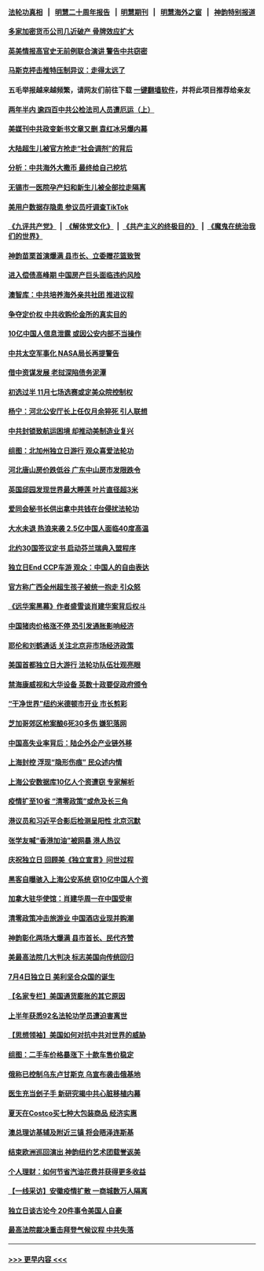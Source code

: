 #### [法轮功真相](https://github.com/gfw-breaker/truth/blob/master/README.md?t=0) &nbsp;&nbsp;|&nbsp;&nbsp; [明慧二十周年报告](https://github.com/gfw-breaker/mh-reports/blob/master/README.md?t=0) &nbsp;&nbsp;|&nbsp;&nbsp;[明慧期刊](https://github.com/gfw-breaker/mh-qikan) &nbsp;&nbsp;|&nbsp;&nbsp; [明慧海外之窗](https://github.com/gfw-breaker/mh-news/blob/master/README.md?t=0) &nbsp;&nbsp;|&nbsp;&nbsp; [神韵特别报道](https://github.com/gfw-breaker/mh-news/blob/master/shenyun.md?t=0)
#### [多家加密货币公司几近破产 骨牌效应扩大](../pages/nf4514/n13775137.md?t=07070751) 
#### [英美情报高官史无前例联合演讲 警告中共窃密](../pages/nf4514/n13775046.md?t=07070751) 
#### [马斯克抨击推特压制异议：走得太远了](../pages/nf4514/n13774952.md?t=07070751) 
#### 五毛举报越来越频繁，请网友们前往下载 [一键翻墙软件](https://github.com/gfw-breaker/ssr-accounts)，并将此项目推荐给亲友
#### [两年半内 逾四百中共公检法司人员遭厄运（上）](../pages/nf4514/n13767733.md?t=07070751) 
#### [美媒刊中共政变新书文章又删 袁红冰另爆内幕](../pages/nf4514/n13774840.md?t=07070751) 
#### [大陆超生儿被官方抢走“社会调剂”的背后](../pages/nf4514/n13774832.md?t=07070751) 
#### [分析：中共海外大撒币 最终给自己挖坑](../pages/nf4514/n13774335.md?t=07070751) 
#### [无锡市一医院孕产妇和新生儿被全部拉走隔离](../pages/nf4514/n13774701.md?t=07070751) 
#### [美用户数据存隐患 参议员吁调查TikTok](../pages/nf4514/n13774633.md?t=07070751) 
#### [《九评共产党》](https://github.com/begood0513/9ping.md/blob/master/README.md) &nbsp;|&nbsp; [《解体党文化》](../../../../jtdwh.md/blob/master/README.md)  &nbsp;|&nbsp; [《共产主义的终极目的》](../../../../gczydzjmd.md/blob/master/README.md) &nbsp;|&nbsp; [《魔鬼在统治我们的世界》](../../../../mgztzwmdsj.md/blob/master/README.md) 
#### [神韵苗栗首演爆满 县市长、立委赠花篮致贺](../pages/nf4514/n13774377.md?t=07070751) 
#### [进入偿债高峰期 中国房产巨头面临违约风险](../pages/nf4514/n13774314.md?t=07070751) 
#### [澳智库：中共培养海外亲共社团 推进议程](../pages/nf4514/n13774482.md?t=07070751) 
#### [争夺定价权 中共收购伦金所的真实目的](../pages/nf4514/n13774609.md?t=07070751) 
#### [10亿中国人信息泄露 或因公安内部不当操作](../pages/nf4514/n13774417.md?t=07070751) 
#### [中共太空军事化 NASA局长再提警告](../pages/nf4514/n13774393.md?t=07070751) 
#### [借中资谋发展 老挝深陷债务泥潭](../pages/nf4514/n13774386.md?t=07070751) 
#### [初选过半 11月七场选赛或定美众院控制权](../pages/nf4514/n13774132.md?t=07070751) 
#### [杨宁：河北公安厅长上任仅月余猝死 引人联想](../pages/nf4514/n13774162.md?t=07070751) 
#### [中共封锁致航运困境 却推动美制造业复兴](../pages/nf4514/n13774161.md?t=07070751) 
#### [组图：北加州独立日游行 观众喜爱法轮功](../pages/nf4514/n13773826.md?t=07070751) 
#### [河北唐山房价跌低谷 广东中山房市发限跌令](../pages/nf4514/n13774050.md?t=07070751) 
#### [英国邱园发现世界最大睡莲 叶片直径超3米](../pages/nf4514/n13773888.md?t=07070751) 
#### [爱同会秘书长供出拿中共钱在台侵扰法轮功](../pages/nf4514/n13773953.md?t=07070751) 
#### [大水未退 热浪来袭 2.5亿中国人面临40度高温](../pages/nf4514/n13774061.md?t=07070751) 
#### [北约30国签议定书 启动芬兰瑞典入盟程序](../pages/nf4514/n13774090.md?t=07070751) 
#### [独立日End CCP车游 观众：中国人的自由表达](../pages/nf4514/n13773889.md?t=07070751) 
#### [官方称广西全州超生孩子被统一抱走 引众怒](../pages/nf4514/n13773980.md?t=07070751) 
#### [《远华案黑幕》作者盛雪谈肖建华案背后权斗](../pages/nf4514/n13773995.md?t=07070751) 
#### [中国猪肉价格涨不停 恐引发通胀影响经济](../pages/nf4514/n13773973.md?t=07070751) 
#### [耶伦和刘鹤通话 关注北京非市场经济政策](../pages/nf4514/n13773808.md?t=07070751) 
#### [美国首都独立日大游行 法轮功队伍壮观亮眼](../pages/nf4514/n13773555.md?t=07070751) 
#### [禁海康威视和大华设备 英数十政要促政府颁令](../pages/nf4514/n13773576.md?t=07070751) 
#### [“干净世界”纽约米德顿市开业 市长剪彩](../pages/nf4514/n13773472.md?t=07070751) 
#### [芝加哥郊区枪案酿6死30多伤 嫌犯落网](../pages/nf4514/n13773480.md?t=07070751) 
#### [中国高失业率背后：陆企外企产业链外移](../pages/nf4514/n13773429.md?t=07070751) 
#### [上海封控 浮现“隐形伤痕” 民众述内情](../pages/nf4514/n13773324.md?t=07070751) 
#### [上海公安数据库10亿人个资遭窃 专家解析](../pages/nf4514/n13773437.md?t=07070751) 
#### [疫情扩至10省 “清零政策”或危及长三角](../pages/nf4514/n13773328.md?t=07070751) 
#### [港议员和习近平合影后检测呈阳性 北京沉默](../pages/nf4514/n13773479.md?t=07070751) 
#### [张学友喊“香港加油”被网暴 港人热议](../pages/nf4514/n13773082.md?t=07070751) 
#### [庆祝独立日 回顾美《独立宣言》问世过程](../pages/nf4514/n13772894.md?t=07070751) 
#### [黑客自曝骇入上海公安系统 窃10亿中国人个资](../pages/nf4514/n13773395.md?t=07070751) 
#### [加拿大驻华使馆：肖建华周一在中国受审](../pages/nf4514/n13773185.md?t=07070751) 
#### [清零政策冲击旅游业 中国酒店业现并购潮](../pages/nf4514/n13773142.md?t=07070751) 
#### [神韵彰化两场大爆满 县市首长、民代齐赞](../pages/nf4514/n13773008.md?t=07070751) 
#### [美最高法院几大判决 标志美国向传统回归](../pages/nf4514/n13770968.md?t=07070751) 
#### [7月4日独立日 美利坚合众国的诞生](../pages/nf4514/n13772785.md?t=07070751) 
#### [【名家专栏】美国通货膨胀的其它原因](../pages/nf4514/n13772617.md?t=07070751) 
#### [上半年获悉92名法轮功学员遭迫害离世](../pages/nf4514/n13772701.md?t=07070751) 
#### [【思想领袖】美国如何对抗中共对世界的威胁](../pages/nf4514/n13751729.md?t=07070751) 
#### [组图：二手车价格暴涨下 十款车售价稳定](../pages/nf4514/n13768072.md?t=07070751) 
#### [俄称已控制乌东卢甘斯克 乌宣布袭击俄基地](../pages/nf4514/n13772765.md?t=07070751) 
#### [医生充当刽子手 新研究揭中共心脏移植内幕](../pages/nf4514/n13772291.md?t=07070751) 
#### [夏天在Costco买七种大包装商品 经济实惠](../pages/nf4514/n13762553.md?t=07070751) 
#### [澳总理访基辅及附近三镇 将会晤泽连斯基](../pages/nf4514/n13772696.md?t=07070751) 
#### [结束欧洲巡回演出 神韵纽约艺术团载誉返美](../pages/nf4514/n13772462.md?t=07070751) 
#### [个人理财：如何节省汽油花费并获得更多收益](../pages/nf4514/n13772383.md?t=07070751) 
#### [【一线采访】安徽疫情扩散 一商城数万人隔离](../pages/nf4514/n13772567.md?t=07070751) 
#### [独立日谈古论今 20件事令美国人自豪](../pages/nf4514/n13772253.md?t=07070751) 
#### [最高法院裁决重击拜登气候议程 中共失落](../pages/nf4514/n13772409.md?t=07070751) 

----
#### [ >>> 更早内容 <<< ](../indexes/nf4514-earlier.md)

